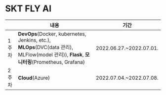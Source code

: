 # SKT FLY AI

| |내용| 기간 |
|----|------|----|
|1주차|**DevOps**(Docker, kubernetes, Jenkins, etc.), **MLOps**(DVC(data 관리), MLFlow(model 관리)), **Flask**, **모니터링**(Prometheus, Grafana)|2022.06.27.~2022.07.01.|
|2주차|**Cloud**(Azure) | 2022.07.04.~2022.07.08.|
